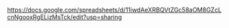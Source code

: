 https://docs.google.com/spreadsheets/d/11iwdAeXRBQVtZGc58aOM8GZcLcnNgooxRgELizMsTck/edit?usp=sharing
